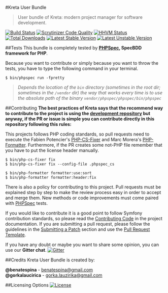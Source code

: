 #Kreta User Bundle
> User bundle of Kreta: modern project manager for software development.

[![Build Status](https://travis-ci.org/kreta/CommentBundle.svg?branch=master)](https://travis-ci.org/kreta/CommentBundle)
[![Scrutinizer Code Quality](https://scrutinizer-ci.com/g/kreta/CommentBundle/badges/quality-score.png?b=master)](https://scrutinizer-ci.com/g/kreta/CommentBundle/?branch=master)
[![HHVM Status](http://hhvm.h4cc.de/badge/kreta/user-bundle.svg)](http://hhvm.h4cc.de/package/kreta/user-bundle)
[![Total Downloads](https://poser.pugx.org/kreta/user-bundle/downloads)](https://packagist.org/packages/kreta/user-bundle)
[![Latest Stable Version](https://poser.pugx.org/kreta/user-bundle/v/stable.svg)](https://packagist.org/packages/kreta/user-bundle)
[![Latest Unstable Version](https://poser.pugx.org/kreta/user-bundle/v/unstable.svg)](https://packagist.org/packages/kreta/user-bundle)

##Tests
This bundle is completely tested by **[PHPSpec][1], SpecBDD framework for PHP**.

Because you want to contribute or simply because you want to throw the tests, you have to type the following command
in your terminal.
```
$ bin/phpspec run -fpretty
```
>*Depends the location of the `bin` directory (sometimes in the root dir; sometimes in the `/vendor` dir) the way that
works every time is to use the absolute path of the binary `vendor/phpspec/phpspec/bin/phpspec`*

##Contributing
**The best practices of Kreta says that the recommend way to contribute to the project is using the
[development repository][2] but anyway, if the PR or issue is simple you can contribute directly in this
repository following this rules:**

This projects follows PHP coding standards, so pull requests need to execute the Fabien Potencier's [PHP-CS-Fixer][3]
and Marc Morera's [PHP-Formatter][4]. Furthermore, if the PR creates some not-PHP file remember that you have to put
the license header manually.
```
$ bin/php-cs-fixer fix
$ bin/php-cs-fixer fix --config-file .phpspec_cs

$ bin/php-formatter formatter:use:sort
$ bin/php-formatter formatter:header:fix
```

There is also a policy for contributing to this project. Pull requests must be explained step by step to make the
review process easy in order to accept and merge them. New methods or code improvements must come paired with
[PHPSpec][1] tests.

If you would like to contribute it is a good point to follow Symfony contribution standards, so please read the
[Contributing Code][5] in the project documentation. If you are submitting a pull request, please follow the guidelines
in the [Submitting a Patch][6] section and use the [Pull Request Template][7].

If you have any doubt or maybe you want to share some opinion, you can use our **Gitter chat**.
[![Gitter](https://badges.gitter.im/Join%20Chat.svg)](https://gitter.im/kreta/kreta?utm_source=badge&utm_medium=badge&utm_campaign=pr-badge&utm_content=badge)

##Credits
Kreta User Bundle is created by:
>
**@benatespina** - [benatespina@gmail.com](mailto:benatespina@gmail.com)<br>
**@gorkalaucirica** - [gorka.lauzirika@gmail.com](mailto:gorka.lauzirika@gmail.com)

##Licensing Options
[![License](https://poser.pugx.org/kreta/user-bundle/license.svg)](https://github.com/kreta/kreta/blob/master/LICENSE)

[1]: http://www.phpspec.net/
[2]: https://github.com/kreta/kreta-development
[3]: http://cs.sensiolabs.org/
[4]: https://github.com/mmoreram/php-formatter
[5]: http://symfony.com/doc/current/contributing/code/index.html
[6]: http://symfony.com/doc/current/contributing/code/patches.html#check-list
[7]: http://symfony.com/doc/current/contributing/code/patches.html#make-a-pull-request
